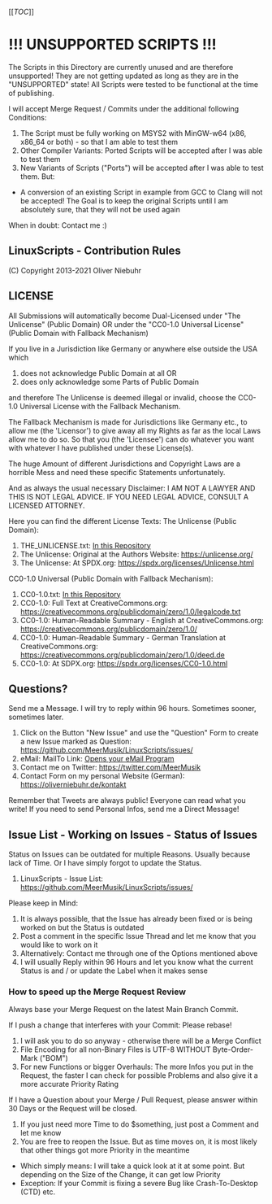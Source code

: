 [[_TOC_]]
# !!! UNSUPPORTED SCRIPTS !!!
The Scripts in this Directory are currently unused and are therefore unsupported! They are not getting updated as long as they are in the "UNSUPPORTED" state! All Scripts were tested to be functional at the time of publishing.

I will accept Merge Request / Commits under the additional following Conditions:
1. The Script must be fully working on MSYS2 with MinGW-w64 (x86, x86_64 or both) - so that I am able to test them
2. Other Compiler Variants: Ported Scripts will be accepted after I was able to test them
3. New Variants of Scripts ("Ports") will be accepted after I was able to test them. But:
* A conversion of an existing Script in example from GCC to Clang will not be accepted! The Goal is to keep the original Scripts until I am absolutely sure, that they will not be used again

When in doubt: Contact me :)

## LinuxScripts - Contribution Rules
(C) Copyright 2013-2021 Oliver Niebuhr

## LICENSE
All Submissions will automatically become Dual-Licensed under "The Unlicense" (Public Domain) OR under the "CC0-1.0 Universal License" (Public Domain with Fallback Mechanism)

If you live in a Jurisdiction like Germany or anywhere else outside the USA which
1. does not acknowledge Public Domain at all OR
2. does only acknowledge some Parts of Public Domain

and therefore The Unlicense is deemed illegal or invalid, choose the CC0-1.0 Universal License with the Fallback Mechanism.

The Fallback Mechanism is made for Jurisdictions like Germany etc., to allow me (the 'Licensor') to give away all my Rights as far as the local Laws allow me to do so. So that you (the 'Licensee') can do whatever you want with whatever I have published under these License(s).

The huge Amount of different Jurisdictions and Copyright Laws are a horrible Mess and need these specific Statements unfortunately.

And as always the usual necessary Disclaimer: I AM NOT A LAWYER AND THIS IS NOT LEGAL ADVICE. IF YOU NEED LEGAL ADVICE, CONSULT A LICENSED ATTORNEY.

Here you can find the different License Texts: The Unlicense (Public Domain):
1. THE_UNLICENSE.txt: [In this Repository](THE_UNLICENSE.txt)
2. The Unlicense: Original at the Authors Website: https://unlicense.org/
3. The Unlicense: At SPDX.org: https://spdx.org/licenses/Unlicense.html

CC0-1.0 Universal (Public Domain with Fallback Mechanism):
1. CC0-1.0.txt: [In this Repository](CC0-1.0.txt)
2. CC0-1.0: Full Text at CreativeCommons.org: https://creativecommons.org/publicdomain/zero/1.0/legalcode.txt
3. CC0-1.0: Human-Readable Summary - English at CreativeCommons.org: https://creativecommons.org/publicdomain/zero/1.0/
4. CC0-1.0: Human-Readable Summary - German Translation at CreativeCommons.org: https://creativecommons.org/publicdomain/zero/1.0/deed.de
5. CC0-1.0: At SDPX.org: https://spdx.org/licenses/CC0-1.0.html

## Questions?
Send me a Message. I will try to reply within 96 hours. Sometimes sooner, sometimes later.
1. Click on the Button "New Issue" and use the "Question" Form to create a new Issue marked as Question: https://github.com/MeerMusik/LinuxScripts/issues/
2. eMail: MailTo Link: [Opens your eMail Program](mailto:gitrepos@oliverniebuhr.de?subject=LinuxScripts-Unsupported-Scripts-Question-About-Contributing)
3. Contact me on Twitter: https://twitter.com/MeerMusik
4. Contact Form on my personal Website (German): https://oliverniebuhr.de/kontakt

Remember that Tweets are always public! Everyone can read what you write! If you need to send Personal Infos, send me a Direct Message!

## Issue List - Working on Issues - Status of Issues
Status on Issues can be outdated for multiple Reasons. Usually because lack of Time. Or I have simply forgot to update the Status.
1. LinuxScripts - Issue List: https://github.com/MeerMusik/LinuxScripts/issues/

Please keep in Mind:
1. It is always possible, that the Issue has already been fixed or is being worked on but the Status is outdated
2. Post a comment in the specific Issue Thread and let me know that you would like to work on it
3. Alternatively: Contact me through one of the Options mentioned above
4. I will usually Reply within 96 Hours and let you know what the current Status is and / or update the Label when it makes sense

### How to speed up the Merge Request Review
Always base your Merge Request on the latest Main Branch Commit.

If I push a change that interferes with your Commit: Please rebase!
1. I will ask you to do so anyway - otherwise there will be a Merge Conflict
2. File Encoding for all non-Binary Files is UTF-8 WITHOUT Byte-Order-Mark ("BOM")
3. For new Functions or bigger Overhauls: The more Infos you put in the Request, the faster I can check for possible Problems and also give it a more accurate Priority Rating

If I have a Question about your Merge / Pull Request, please answer within 30 Days or the Request will be closed.
1. If you just need more Time to do $something, just post a Comment and let me know
2. You are free to reopen the Issue. But as time moves on, it is most likely that other things got more Priority in the meantime
  * Which simply means: I will take a quick look at it at some point. But depending on the Size of the Change, it can get low Priority
  * Exception: If your Commit is fixing a severe Bug like Crash-To-Desktop (CTD) etc.